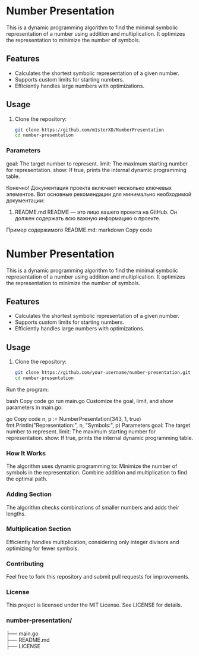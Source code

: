 # Number Presentation

This is a dynamic programming algorithm to find the minimal symbolic representation of a number using addition and multiplication. It optimizes the representation to minimize the number of symbols.

## Features
- Calculates the shortest symbolic representation of a given number.
- Supports custom limits for starting numbers.
- Efficiently handles large numbers with optimizations.

## Usage
1. Clone the repository:
   ```bash
   git clone https://github.com/m1sterXD/NumberPresentation
   cd number-presentation

### Parameters
goal: The target number to represent.
limit: The maximum starting number for representation.
show: If true, prints the internal dynamic programming table.


Конечно! Документация проекта включает несколько ключевых элементов. Вот основные рекомендации для минимально необходимой документации:

1. README.md
README — это лицо вашего проекта на GitHub. Он должен содержать всю важную информацию о проекте.

Пример содержимого README.md:
markdown
Copy code
# Number Presentation

This is a dynamic programming algorithm to find the minimal symbolic representation of a number using addition and multiplication. It optimizes the representation to minimize the number of symbols.

## Features
- Calculates the shortest symbolic representation of a given number.
- Supports custom limits for starting numbers.
- Efficiently handles large numbers with optimizations.

## Usage
1. Clone the repository:
   ```bash
   git clone https://github.com/your-username/number-presentation.git
   cd number-presentation
Run the program:

bash
Copy code
go run main.go
Customize the goal, limit, and show parameters in main.go:

go
Copy code
n, p := NumberPresentation(343, 1, true)
fmt.Println("Representation:", n, "Symbols:", p)
Parameters
goal: The target number to represent.
limit: The maximum starting number for representation.
show: If true, prints the internal dynamic programming table.

### How It Works
The algorithm uses dynamic programming to:
Minimize the number of symbols in the representation.
Combine addition and multiplication to find the optimal path.

### Adding Section
The algorithm checks combinations of smaller numbers and adds their lengths.

### Multiplication Section
Efficiently handles multiplication, considering only integer divisors and optimizing for fewer symbols.

### Contributing
Feel free to fork this repository and submit pull requests for improvements.

### License
This project is licensed under the MIT License. See LICENSE for details.


### number-presentation/
├── main.go       
├── README.md       
├── LICENSE         

